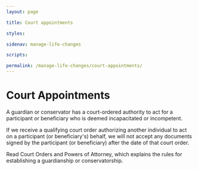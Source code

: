 ```yaml
---
layout: page

title: Court appointments

styles:

sidenav: manage-life-changes

scripts:

permalink: /manage-life-changes/court-appointments/
---
```

# Court Appointments
 
A guardian or conservator has a court-ordered authority to act for a participant or beneficiary who is deemed incapacitated or incompetent.
 
If we receive a qualifying court order authorizing another individual to act on a participant (or beneficiary's) behalf,  we will not accept any documents signed by the participant (or beneficiary) after the date of that court order.
 
Read Court Orders and Powers of Attorney, which explains the rules for establishing a guardianship or conservatorship.
